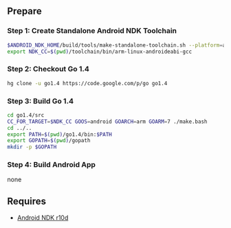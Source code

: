 

## Prepare

### Step 1: Create Standalone Android NDK Toolchain

```bash
$ANDROID_NDK_HOME/build/tools/make-standalone-toolchain.sh --platform=android-9 --install-dir=./toolchain --toolchain=arm-linux-androideabi-4.9
export NDK_CC=$(pwd)/toolchain/bin/arm-linux-androideabi-gcc
```

### Step 2: Checkout Go 1.4

```bash
hg clone -u go1.4 https://code.google.com/p/go go1.4
```

### Step 3: Build Go 1.4

```bash
cd go1.4/src
CC_FOR_TARGET=$NDK_CC GOOS=android GOARCH=arm GOARM=7 ./make.bash
cd ../..
export PATH=$(pwd)/go1.4/bin:$PATH
export GOPATH=$(pwd)/gopath
mkdir -p $GOPATH
```

### Step 4: Build Android App

none

## Requires

- [Android NDK r10d](https://developer.android.com/tools/sdk/ndk/index.html)
